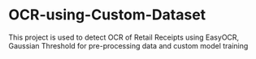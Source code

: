 # OCR-using-Custom-Dataset
This project is used to detect OCR of Retail Receipts using EasyOCR, Gaussian Threshold for pre-processing data and custom model training 
